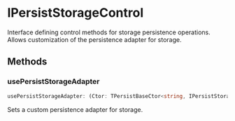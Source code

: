 # IPersistStorageControl

Interface defining control methods for storage persistence operations.
Allows customization of the persistence adapter for storage.

## Methods

### usePersistStorageAdapter

```ts
usePersistStorageAdapter: (Ctor: TPersistBaseCtor<string, IPersistStorageData<IStorageData>>) => void
```

Sets a custom persistence adapter for storage.
